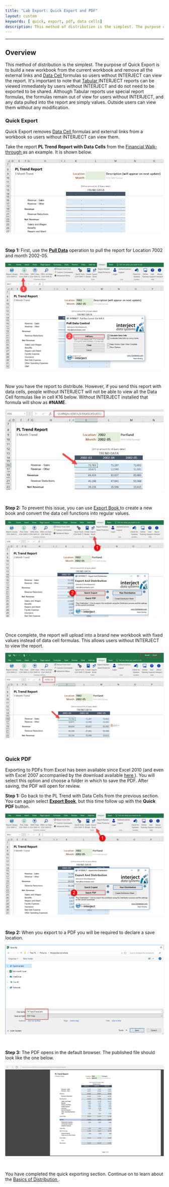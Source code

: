 ```yaml
---
title: "Lab Export: Quick Export and PDF"
layout: custom
keywords: [ quick, export, pdf, data cells]
description: This method of distribution is the simplest. The purpose of Quick Export is to build a new workbook from the current workbook and remove all the external links and Data Cell formulas so users without INTERJECT can view the report.
---
```

* * *

##  **Overview**

This method of distribution is the simplest. The purpose of Quick Export is to build a new workbook from the current workbook and remove all the external links and [ Data Cell ](/wAbout/Tabular-vs-Data-Cells.html) formulas so users without INTERJECT can view the report. It's important to note that [ Tabular ](/wAbout/Tabular-vs-Data-Cells.html) INTERJECT reports can be viewed immediately by users without INTERJECT and do not need to be exported to be shared. Although Tabular reports use special report formulas, the formulas remain out of view for users without INTERJECT, and any data pulled into the report are simply values. Outside users can view them without any modification. 

###  Quick Export 

Quick Export removes [ Data Cell ](/wAbout/Tabular-vs-Data-Cells.html) formulas and external links from a workbook so users without INTERJECT can view them.

Take the report **PL Trend Report with Data Cells** from the [ Financial Walk-through ](/wAbout/Financial-Report.html) as an example. It is shown below.

![](/images/L-Export-QuickExPDF/01.png)

<br> 

**Step 1:** First, use the [**Pull Data**](/wGetStarted/INTERJECT-Ribbon-Menu-Items.html#pull-data) operation to pull the report for Location 7002 and month 2002-05.

![](/images/L-Export-QuickExPDF/02.png)

<br> 

Now you have the report to distribute. However, if you send this report with data cells, people without INTERJECT will not be able to view all the Data Cell formulas like in cell K16 below. Without INTERJECT installed that formula will show as **#NAME**. 

![](/images/L-Export-QuickExPDF/03.png)

<br> 

**Step 2:** To prevent this issue, you can use [ Export Book ](/wGetStarted/INTERJECT-Ribbon-Menu-Items.html#export-book) to create a new book and convert the data cell functions into regular values.

![](/images/L-Export-QuickExPDF/04.png)

<br> 

Once complete, the report will upload into a brand new workbook with fixed values instead of data cell formulas. This allows users without INTERJECT to view the report.

![](/images/L-Export-QuickExPDF/05.png)

<br> 

###  Quick PDF 

Exporting to PDFs from Excel has been available since Excel 2010 (and even with Excel 2007 accompanied by the download available [ here ](http://www.microsoft.com/downloads/details.aspx?familyid=4d951911-3e7e-4ae6-b059-a2e79ed87041)). You will select this option and choose a folder in which to save the PDF. After saving, the PDF will open for review.

**Step 1:** Go back to the PL Trend with Data Cells from the previous section. You can again select [ **Export Book**](/wGetStarted/INTERJECT-Ribbon-Menu-Items.html#export-book), but this time follow up with the **Quick PDF** button.

![](/images/L-Export-QuickExPDF/06.png)   

<br> 

**Step 2:** When you export to a PDF you will be required to declare a save location. 

![](/images/L-Export-QuickExPDF/07.png)   

<br> 

**Step 3:** The PDF opens in the default browser. The published file should look like the one below. 

![](/images/L-Export-QuickExPDF/08.png)

<br> 

You have completed the quick exporting section. Continue on to learn about the [ Basics of Distribution ](/wGetStarted/L-Export-BasicDist.html). 
